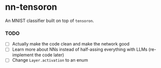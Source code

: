 # nn-tensoron

An MNIST classifier built on top of `tensoron`.

### TODO

- [ ] Actually make the code clean and make the network good
- [ ] Learn more about NNs instead of half-assing everything with LLMs (re-implement the code later)
- [ ] Change `Layer.activation` to an enum
